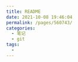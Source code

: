 ```yaml
---
title: README
date: 2021-10-08 19:46:04
permalink: /pages/560743/
categories:
  - 笔记
  - git
tags:
  - 
---
```


